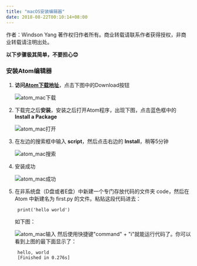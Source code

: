 ```yaml
---
title: "macOS安装编辑器"
date: 2018-08-22T00:10:14+08:00
---
```


作者：Windson Yang
著作权归作者所有。商业转载请联系作者获得授权，非商业转载请注明出处。

**以下步骤极其简单，不要担心😊**

### 安装Atom编辑器
1. **访问[Atom下载地址](https://atom.io/)**，点击下图中的Download按钮

    ![atom_mac下载](https://coding.net/u/WindsonYang/p/WindsonYang.coding.me/git/raw/markdown/images/base/atom_install/macOS/%E4%B8%8B%E8%BD%BD.png)

2. 下载完之后**安装**，安装之后打开Atom程序，出现下图，点击蓝色框中的 **Install a Package**

    ![atom_mac打开](https://coding.net/u/WindsonYang/p/WindsonYang.coding.me/git/raw/markdown/images/base/atom_install/macOS/%E7%82%B9%E5%87%BBinstall.png)

3. 在左边的搜索框中输入 **script**，然后点击右边的 **Install**，稍等5分钟

    ![atom_mac搜索](https://coding.net/u/WindsonYang/p/WindsonYang.coding.me/git/raw/markdown/images/base/atom_install/macOS/%E6%90%9C%E7%B4%A2script.png)

4. 安装成功

    ![atom_mac成功](https://coding.net/u/WindsonYang/p/WindsonYang.coding.me/git/raw/markdown/images/base/atom_install/macOS/script%E6%88%90%E5%8A%9F.png)

5. 在非系统盘（D盘或者E盘）中新建一个专门存放代码的文件夹 code，然后在 Atom 中新建名为 first.py 的文件。粘贴这段代码进去：
    
        print('hello world')

    如下图：

    ![atom_mac输入](https://coding.net/u/WindsonYang/p/WindsonYang.coding.me/git/raw/markdown/images/base/atom_install/macOS/%E8%BE%93%E5%85%A5.png)
然后使用快捷键"command" + "i"就能运行代码了。你可以看到上图的最下面显示了：

        hello, world 
        [Finished in 0.276s]
